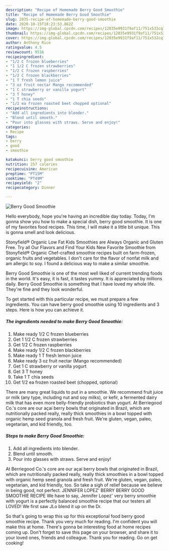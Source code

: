 ```yaml
---
description: "Recipe of Homemade Berry Good Smoothie"
title: "Recipe of Homemade Berry Good Smoothie"
slug: 2035-recipe-of-homemade-berry-good-smoothie
date: 2020-10-15T18:23:53.862Z
image: https://img-global.cpcdn.com/recipes/12035e9931f9af11/751x532cq70/berry-good-smoothie-recipe-main-photo.jpg
thumbnail: https://img-global.cpcdn.com/recipes/12035e9931f9af11/751x532cq70/berry-good-smoothie-recipe-main-photo.jpg
cover: https://img-global.cpcdn.com/recipes/12035e9931f9af11/751x532cq70/berry-good-smoothie-recipe-main-photo.jpg
author: Anthony Rice
ratingvalue: 4.5
reviewcount: 9516
recipeingredient:
- "1/2 C frozen blueberries"
- "1 1/2 C frozen strawberries"
- "1/2 C frozen raspberries"
- "1/2 C frozen blackberries"
- "1 T fresh lemon juice"
- "3 oz fruit nectar Mango recommended"
- "1 C strawberry or vanilla yogurt"
- "3 T honey"
- "1 T chia seeds"
- "1/2 ea frozen roasted beet chopped optional"
recipeinstructions:
- "Add all ingredients into blender."
- "Blend until smooth."
- "Pour into glasses with straws. Serve and enjoy!"
categories:
- Recipe
tags:
- berry
- good
- smoothie

katakunci: berry good smoothie 
nutrition: 257 calories
recipecuisine: American
preptime: "PT15M"
cooktime: "PT49M"
recipeyield: "2"
recipecategory: Dinner

---
```



![Berry Good Smoothie](https://img-global.cpcdn.com/recipes/12035e9931f9af11/751x532cq70/berry-good-smoothie-recipe-main-photo.jpg)

Hello everybody, hope you're having an incredible day today. Today, I'm gonna show you how to make a special dish, berry good smoothie. It is one of my favorites food recipes. This time, I will make it a little bit unique. This is gonna smell and look delicious.

Stonyfield® Organic Low Fat Kids Smoothies are Always Organic and Gluten Free. Try all Our Flavors and Find Your Kids New Favorite Smoothie from Stonyfield® Organic Chef-crafted smoothie recipes built on farm-frozen, organic fruits and vegetables. I don&#39;t care for the flavor of nonfat milk and am allergic to soy. I found a delicious way to make a similar smoothie.

Berry Good Smoothie is one of the most well liked of current trending foods in the world. It's easy, it is fast, it tastes yummy. It is appreciated by millions daily. Berry Good Smoothie is something that I have loved my whole life. They're fine and they look wonderful.


To get started with this particular recipe, we must prepare a few ingredients. You can have berry good smoothie using 10 ingredients and 3 steps. Here is how you can achieve it.

<!--inarticleads1-->

##### The ingredients needed to make Berry Good Smoothie:

1. Make ready 1/2 C frozen blueberries
1. Get 1 1/2 C frozen strawberries
1. Get 1/2 C frozen raspberries
1. Make ready 1/2 C frozen blackberries
1. Make ready 1 T fresh lemon juice
1. Make ready 3 oz fruit nectar (Mango recommended)
1. Get 1 C strawberry or vanilla yogurt
1. Get 3 T honey
1. Take 1 T chia seeds
1. Get 1/2 ea frozen roasted beet (chopped, optional)


There are many great liquids to put in a smoothie. We recommend fruit juice or milk (any type, including nut and soy milks), or kefir, a fermented dairy milk that has even more belly-friendly probiotics than yogurt. At Berriegood Co.&#39;s core are our açaí berry bowls that originated in Brazil, which are nutritionally packed really, really thick smoothies in a bowl topped with organic hemp seed granola and fresh fruit. We&#39;re gluten, vegan, paleo, vegetarian, and kid friendly, too. 

<!--inarticleads2-->

##### Steps to make Berry Good Smoothie:

1. Add all ingredients into blender.
1. Blend until smooth.
1. Pour into glasses with straws. Serve and enjoy!


At Berriegood Co.&#39;s core are our açaí berry bowls that originated in Brazil, which are nutritionally packed really, really thick smoothies in a bowl topped with organic hemp seed granola and fresh fruit. We&#39;re gluten, vegan, paleo, vegetarian, and kid friendly, too. So take a sigh of relief because we believe in being good, not perfect. JENNIFER LOPEZ&#39; BERRY BERRY GOOD SMOOTHIE RECIPE We have to say, Jennifer Lopez&#39; very berry smoothie with yogurt is a perfectly balanced smoothie recipe that our testers all LOVED! We first saw JLo blend it up on the Dr. 

So that's going to wrap this up for this exceptional food berry good smoothie recipe. Thank you very much for reading. I'm confident you will make this at home. There's gonna be interesting food at home recipes coming up. Don't forget to save this page on your browser, and share it to your loved ones, friends and colleague. Thank you for reading. Go on get cooking!
